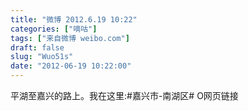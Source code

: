 ```yaml
---
title: "微博 2012.6.19 10:22"
categories: ["嘀咕"]
tags: ["来自微博 weibo.com"]
draft: false
slug: "Wuo51s"
date: "2012-06-19 10:22:00"
---
```


<p>平湖至嘉兴的路上。我在这里:#嘉兴市-南湖区# O网页链接 ​​​​</p>
